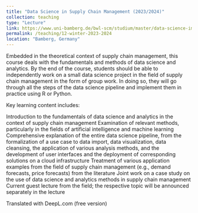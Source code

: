 ```yaml
---
title: "Data Science in Supply Chain Management (2023/2024)"
collection: teaching
type: "Lecture"
link: https://www.uni-bamberg.de/bwl-scm/studium/master/data-science-im-supply-chain-management/
permalink: /teaching/12-winter-2023-2024
location: "Bamberg, Germany"
---
```


Embedded in the theoretical context of supply chain management, this course deals with the fundamentals and methods of data science and analytics. By the end of the course, students should be able to independently work on a small data science project in the field of supply chain management in the form of group work. In doing so, they will go through all the steps of the data science pipeline and implement them in practice using R or Python.

Key learning content includes:

Introduction to the fundamentals of data science and analytics in the context of supply chain management
Examination of relevant methods, particularly in the fields of artificial intelligence and machine learning
Comprehensive explanation of the entire data science pipeline, from the formalization of a use case to data import, data visualization, data cleansing, the application of various analysis methods, and the development of user interfaces and the deployment of corresponding solutions on a cloud infrastructure
Treatment of various application examples from the field of supply chain management (e.g., demand forecasts, price forecasts) from the literature
Joint work on a case study on the use of data science and analytics methods in supply chain management
Current guest lecture from the field; the respective topic will be announced separately in the lecture

Translated with DeepL.com (free version)
